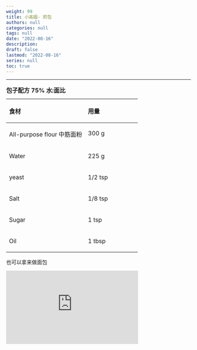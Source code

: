 ```yaml
---
weight: 99
title: 小高姐- 煎包
authors: null
categories: null
tags: null
date: "2022-08-16"
description:  
draft: false
lastmod: "2022-08-16"
series: null
toc: true
---
```




<!--more-->
---

<table style="width:100%;">
<caption style="text-align:left", align = "top"><b>包子配方 75% 水:面比</b></caption>
<colgroup><col style="width: 60%" /><col style="width: 40%" />
</colgroup>
<thead>
  <tr VALIGN=TOP style="text-align:left"  class="header">
    <th><p>食材</p></th>
    <th><p>用量</p></th>
  </tr>
</thead>
<tbody VALIGN=TOP>
  <tr class="odd">
    <td><p>All-purpose flour 中筋面粉
    </p></td>
    <td><p>300 g
    </p></td>
  </tr>
  <tr class="even">
    <td><p>Water
    </p></td>
    <td><p> 225 g
    </p></td>
  </tr>
  <tr class="odd">
    <td><p>yeast
    </p></td>
    <td><p>1/2 tsp
    </p></td>
  </tr>
  <tr class="even">
    <td><p>Salt
    </p></td>
    <td><p> 1/8 tsp
    </p></td>
  </tr>  
  <tr class="odd">
    <td><p>Sugar
    </p></td>
    <td><p>1 tsp
    </p></td>
  </tr>
  <tr class="even">
    <td><p>Oil
    </p></td>
    <td><p> 1 tbsp
    </p></td>
  </tr>  
</tbody>
</table>

也可以拿来做面包

<iframe width="360" height="200" src="https://www.youtube.com/embed/gwdsNkqbu8g" title="Pan-fried Buns" frameborder="0" allow="accelerometer; autoplay; clipboard-write; encrypted-media; gyroscope; picture-in-picture" allowfullscreen></iframe>